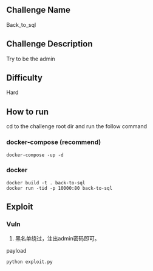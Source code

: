 ## Challenge Name

Back_to_sql

## Challenge Description

Try to be the admin

## Difficulty

Hard

## How to run

cd to the challenge root dir and run the follow command

### docker-compose (recommend)

```
docker-compose -up -d
```

### docker

```
docker build -t . back-to-sql
docker run -tid -p 10000:80 back-to-sql
```

## Exploit

### Vuln

1. 黑名单绕过，注出admin密码即可。

payload
```
python exploit.py
```